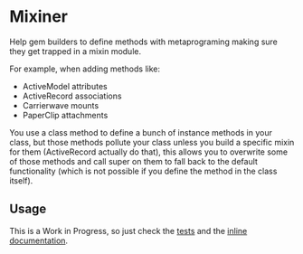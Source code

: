 # Mixiner

Help gem builders to define methods with metaprograming making sure they get
trapped in a mixin module.

For example, when adding methods like:

- ActiveModel attributes
- ActiveRecord associations
- Carrierwave mounts
- PaperClip attachments

You use a class method to define a bunch of instance methods in your class, but
those methods pollute your class unless you build a specific mixin for them
(ActiveRecord actually do that), this allows you to overwrite some of those
methods and call super on them to fall back to the default functionality (which
is not possible if you define the method in the class itself).

## Usage

This is a Work in Progress, so just check the [tests](/test) and the [inline
documentation](/lib/mixiner.rb).
